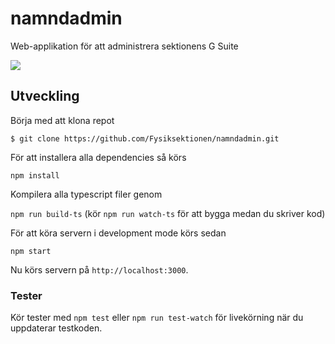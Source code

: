 # namndadmin
Web-applikation för att administrera sektionens G Suite

![](https://github.com/Fysiksektionen/namndadmin/workflows/Unittests/badge.svg)

## Utveckling

Börja med att klona repot

`$ git clone https://github.com/Fysiksektionen/namndadmin.git`

För att installera alla dependencies så körs

`npm install`

Kompilera alla typescript filer genom

`npm run build-ts` (kör `npm run watch-ts` för att bygga medan du skriver kod)

För att köra servern i development mode körs sedan 

`npm start`

Nu körs servern på `http://localhost:3000`.

### Tester

Kör tester med `npm test` eller `npm run test-watch` för livekörning när du uppdaterar testkoden.